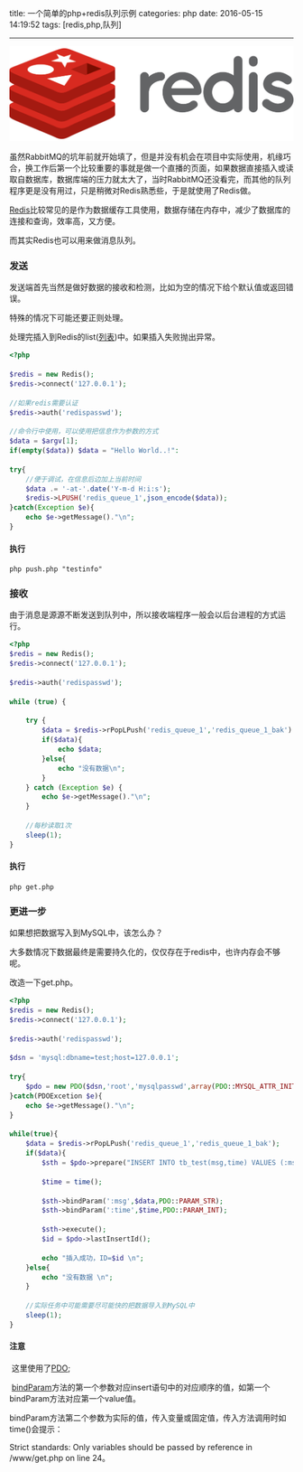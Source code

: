 title: 一个简单的php+redis队列示例
categories: php
date: 2016-05-15 14:19:52
tags:  [redis,php,队列]

---

![](/images/redis/redis-300dpi.png)

虽然RabbitMQ的坑年前就开始填了，但是并没有机会在项目中实际使用，机缘巧合，换工作后第一个比较重要的事就是做一个直播的页面，如果数据直接插入或读取自数据库，数据库端的压力就太大了，当时RabbitMQ还没看完，而其他的队列程序更是没有用过，只是稍微对Redis熟悉些，于是就使用了Redis做。

[Redis](http://redis.io/)比较常见的是作为数据缓存工具使用，数据存储在内存中，减少了数据库的连接和查询，效率高，又方便。

而其实Redis也可以用来做消息队列。

### 发送

发送端首先当然是做好数据的接收和检测，比如为空的情况下给个默认值或返回错误。

特殊的情况下可能还要正则处理。

处理完插入到Redis的list([列表](http://www.redis.cn/topics/data-types-intro.html#lists))中。如果插入失败抛出异常。

```php
<?php

$redis = new Redis();
$redis->connect('127.0.0.1');

//如果redis需要认证
$redis->auth('redispasswd');

//命令行中使用，可以使用把信息作为参数的方式
$data = $argv[1];
if(empty($data)) $data = "Hello World..!":

try{
	//便于调试，在信息后边加上当前时间
	$data .= '-at-'.date('Y-m-d H:i:s');
	$redis->LPUSH('redis_queue_1',json_encode($data));
}catch(Exception $e){
	echo $e->getMessage()."\n";
}
```

#### 执行

```shell
php push.php "testinfo"
```

### 接收

由于消息是源源不断发送到队列中，所以接收端程序一般会以后台进程的方式运行。

```php
<?php
$redis = new Redis();
$redis->connect('127.0.0.1');

$redis->auth('redispasswd');

while (true) {

	try {
		$data = $redis->rPopLPush('redis_queue_1','redis_queue_1_bak')."\n";
		if($data){
			echo $data;
		}else{
			echo "没有数据\n";
		}
	} catch (Exception $e) {
		echo $e->getMessage()."\n";
	}

	//每秒读取1次
	sleep(1);
}
```

#### 执行

```shell
php get.php
```

### 更进一步

如果想把数据写入到MySQL中，该怎么办？

大多数情况下数据最终是需要持久化的，仅仅存在于redis中，也许内存会不够呢。

改造一下get.php。

```php
<?php
$redis = new Redis();
$redis->connect('127.0.0.1');

$redis->auth('redispasswd');

$dsn = 'mysql:dbname=test;host=127.0.0.1';

try{
	$pdo = new PDO($dsn,'root','mysqlpasswd',array(PDO::MYSQL_ATTR_INIT_COMMAND => 'SET NAMES utf8'));
}catch(PDOExcetion $e){
	echo $e->getMessage()."\n";
}

while(true){
	$data = $redis->rPopLPush('redis_queue_1','redis_queue_1_bak');
	if($data){
		$sth = $pdo->prepare("INSERT INTO tb_test(msg,time) VALUES (:msg,:time)");
		
		$time = time();
		
		$sth->bindParam(':msg',$data,PDO::PARAM_STR);
		$sth->bindParam(':time',$time,PDO::PARAM_INT);
		
		$sth->execute();
		$id = $pdo->lastInsertId();
      
		echo "插入成功，ID=$id \n";
	}else{
		echo "没有数据 \n";
	}
	
	//实际任务中可能需要尽可能快的把数据导入到MySQL中
	sleep(1);
}
```



#### 注意

​	这里使用了[PDO](http://php.net/manual/zh/book.pdo.php);

​	[bindParam](http://php.net/manual/zh/pdostatement.bindparam.php)方法的第一个参数对应insert语句中的对应顺序的值，如第一个bindParam方法对应第一个value值。

​	bindParam方法第二个参数为实际的值，传入变量或固定值，传入方法调用时如time()会提示：

Strict standards: Only variables should be passed by reference in /www/get.php on line 24。